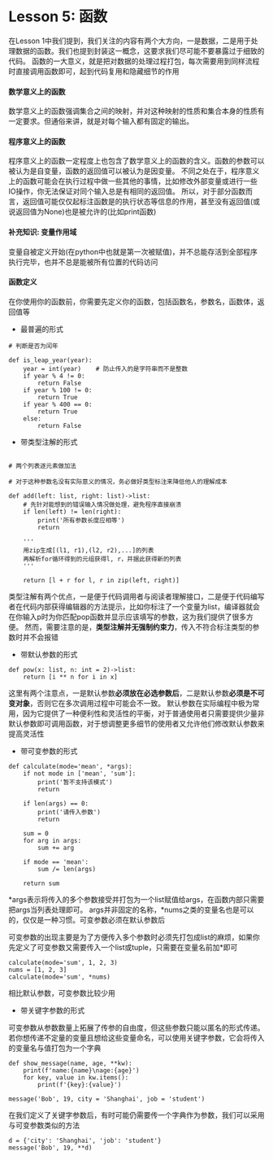 # Lesson 5: 函数

在Lesson 1中我们提到，我们关注的内容有两个大方向，一是数据，二是用于处理数据的函数。我们也提到封装这一概念，这要求我们尽可能不要暴露过于细致的代码。
函数的一大意义，就是把对数据的处理过程打包，每次需要用到同样流程时直接调用函数即可，起到代码复用和隐藏细节的作用

#### 数学意义上的函数

数学意义上的函数强调集合之间的映射，并对这种映射的性质和集合本身的性质有一定要求。但通俗来讲，就是对每个输入都有固定的输出。

#### 程序意义上的函数

程序意义上的函数一定程度上也包含了数学意义上的函数的含义。函数的参数可以被认为是自变量，函数的返回值可以被认为是因变量。
不同之处在于，程序意义上的函数可能会在执行过程中做一些其他的事情，比如修改外部变量或进行一些IO操作，你无法保证对同个输入总是有相同的返回值。
所以，对于部分函数而言，返回值可能仅仅起标注函数是的执行状态等信息的作用，甚至没有返回值(或说返回值为None)也是被允许的(比如print函数)

#### 补充知识: 变量作用域

变量自被定义开始(在python中也就是第一次被赋值)，并不总能存活到全部程序执行完毕，也并不总是能被所有位置的代码访问

#### 函数定义

在你使用你的函数前，你需要先定义你的函数，包括函数名，参数名，函数体，返回值等

* 最普遍的形式

```
# 判断是否为闰年

def is_leap_year(year):
    year = int(year)    # 防止传入的是字符串而不是整数
    if year % 4 != 0:
        return False
    if year % 100 != 0:
        return True
    if year % 400 == 0:
        return True
    else:
        return False       
```

* 带类型注解的形式

```

# 两个列表逐元素做加法

# 对于这种参数名没有实际意义的情况，务必做好类型标注来降低他人的理解成本

def add(left: list, right: list)->list:  
    # 先针对能想到的错误输入情况做处理，避免程序直接崩溃
    if len(left) != len(right):
        print('所有参数长度应相等')
        return
  
    '''
    用zip生成[(l1, r1),(l2, r2),...]的列表
    再解析for循环得到的元组获得l, r，并据此获得新的列表
    '''

    return [l + r for l, r in zip(left, right)]  

```

类型注解有两个优点，一是便于代码调用者与阅读者理解接口，二是便于代码编写者在代码内部获得编辑器的方法提示，比如你标注了一个变量为list，编译器就会在你输入p时为你匹配pop函数并显示应该填写的参数，这为我们提供了很多方便。
然而，需要注意的是，**类型注解并无强制约束力**，传入不符合标注类型的参数时并不会报错

* 带默认参数的形式

```
def pow(x: list, n: int = 2)->list:
    return [i ** n for i in x]
```

这里有两个注意点，一是默认参数**必须放在必选参数后**，二是默认参数**必须是不可变对象**，否则它在多次调用过程中可能会不一致。
默认参数在实际编程中极为常用，因为它提供了一种便利性和灵活性的平衡，对于普通使用者只需要提供少量非默认参数即可调用函数，对于想调整更多细节的使用者又允许他们修改默认参数来提高灵活性

* 带可变参数的形式

```
def calculate(mode='mean', *args):
    if not mode in ['mean', 'sum']:
        print('暂不支持该模式')
        return 
  
    if len(args) == 0:
        print('请传入参数')
        return
  
    sum = 0
    for arg in args:
        sum += arg

    if mode == 'mean':
        sum /= len(args)

    return sum
```

*args表示将传入的多个参数接受并打包为一个list赋值给args，在函数内部只需要把args当列表处理即可。
args并非固定的名称，*nums之类的变量名也是可以的，仅仅是一种习惯。可变参数必须在默认参数后

可变参数的出现主要是为了方便传入多个参数时必须先打包成list的麻烦，如果你先定义了可变参数又需要传入一个list或tuple，只需要在变量名前加*即可

```
calculate(mode='sum', 1, 2, 3)
nums = [1, 2, 3]
calculate(mode='sum', *nums)
```

相比默认参数，可变参数比较少用

* 带关键字参数的形式

可变参数从参数数量上拓展了传参的自由度，但这些参数只能以匿名的形式传递。若你想传递不定量的变量且想给这些变量命名，可以使用关键字参数，它会将传入的变量名与值打包为一个字典

```
def show_message(name, age, **kw):
    print(f'name:{name}\nage:{age}')
    for key, value in kw.items():
        print(f'{key}:{value}')

message('Bob', 19, city = 'Shanghai', job = 'student')
```

在我们定义了关键字参数后，有时可能仍需要传一个字典作为参数，我们可以采用与可变参数类似的方法
```
d = {'city': 'Shanghai', 'job': 'student'}
message('Bob', 19, **d)
```
